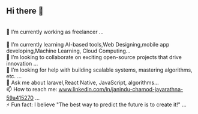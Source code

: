 ## Hi there 👋

<!--
**glitz-jndu/glitz-jndu** is a ✨ _special_ ✨ repository because its `README.md` (this file) appears on your GitHub profile.

Here are some ideas to get you started:
-->

<br>🔭 I’m currently working as freelancer ...    
<br>🌱 I’m currently learning AI-based tools,Web Designing,mobile app developing,Machine Learning, Cloud Computing...  <br>
👯 I’m looking to collaborate on exciting open-source projects that drive innovation ...
<br>🤔 I’m looking for help with building scalable systems, mastering algorithms, etc. ...
<br>💬 Ask me about laravel,React Native, JavaScript, algorithms...
<br>📫 How to reach me: www.linkedin.com/in/janindu-chamod-jayarathna-59a415270 ...
<br>⚡ Fun fact: I believe "The best way to predict the future is to create it!" ...

